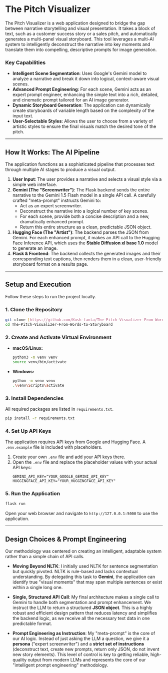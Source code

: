 # The Pitch Visualizer

The Pitch Visualizer is a web application designed to bridge the gap between narrative storytelling and visual presentation. It takes a block of text, such as a customer success story or a sales pitch, and automatically generates a multi-panel visual storyboard. This tool leverages a multi-AI system to intelligently deconstruct the narrative into key moments and translate them into compelling, descriptive prompts for image generation.

### Key Capabilities
* **Intelligent Scene Segmentation**: Uses Google's Gemini model to analyze a narrative and break it down into logical, context-aware visual scenes.
* **Advanced Prompt Engineering**: For each scene, Gemini acts as an expert prompt engineer, enhancing the simple text into a rich, detailed, and cinematic prompt tailored for an AI image generator.
* **Dynamic Storyboard Generation**: The application can dynamically create storyboards of variable length based on the complexity of the input text.
* **User-Selectable Styles**: Allows the user to choose from a variety of artistic styles to ensure the final visuals match the desired tone of the pitch.

---

## How It Works: The AI Pipeline

The application functions as a sophisticated pipeline that processes text through multiple AI stages to produce a visual output.

1.  **User Input**: The user provides a narrative and selects a visual style via a simple web interface.
2.  **Gemini (The "Screenwriter")**: The Flask backend sends the entire narrative to the Gemini 1.5 Flash model in a single API call. A carefully crafted "meta-prompt" instructs Gemini to:
    * Act as an expert screenwriter.
    * Deconstruct the narrative into a logical number of key scenes.
    * For each scene, provide both a concise description and a new, dramatically enhanced prompt.
    * Return this entire structure as a clean, predictable JSON object.
3.  **Hugging Face (The "Artist")**: The backend parses the JSON from Gemini. For each enhanced prompt, it makes an API call to the Hugging Face Inference API, which uses the **Stable Diffusion xl base 1.0** model to generate an image.
4.  **Flask & Frontend**: The backend collects the generated images and their corresponding text captions, then renders them in a clean, user-friendly storyboard format on a results page.

---

## Setup and Execution

Follow these steps to run the project locally.

### 1. Clone the Repository
```bash
git clone [https://github.com/Kush-fanta/The-Pitch-Visualizer-From-Words-to-Storyboard.git](https://github.com/Kush-fanta/The-Pitch-Visualizer-From-Words-to-Storyboard.git)
cd The-Pitch-Visualizer-From-Words-to-Storyboard
```

### 2. Create and Activate Virtual Environment
* **macOS/Linux:**
    ```bash
    python3 -m venv venv
    source venv/bin/activate
    ```
* **Windows:**
    ```bash
    python -m venv venv
    .\venv\Scripts\activate
    ```

### 3. Install Dependencies
All required packages are listed in `requirements.txt`.
```bash
pip install -r requirements.txt
```

### 4. Set Up API Keys
The application requires API keys from Google and Hugging Face. A `.env.example` file is included with placeholders.

1.  Create your own `.env` file and add your API keys there.
2.  Open the `.env` file and replace the placeholder values with your actual API keys:
    ```
    GEMINI_API_KEY="YOUR_GOOGLE_GEMINI_API_KEY"
    HUGGINGFACE_API_KEY="YOUR_HUGGINGFACE_API_KEY"
    ```

### 5. Run the Application
```bash
flask run
```
Open your web browser and navigate to `http://127.0.0.1:5000` to use the application.

---

## Design Choices & Prompt Engineering

Our methodology was centered on creating an intelligent, adaptable system rather than a simple chain of API calls.

* **Moving Beyond NLTK**: I initially used NLTK for sentence segmentation but quickly pivoted. NLTK is rule-based and lacks contextual understanding. By delegating this task to **Gemini**, the application can identify true "visual moments" that may span multiple sentences or exist within a single long one.

* **Single, Structured API Call**: My final architecture makes a single call to Gemini to handle both segmentation and prompt enhancement. We instruct the LLM to return a structured **JSON object**. This is a highly robust and efficient design pattern that reduces latency and simplifies the backend logic, as we receive all the necessary text data in one predictable format.

* **Prompt Engineering as Instruction**: My "meta-prompt" is the core of our AI logic. Instead of just asking the LLM a question, we give it a **persona** ("expert screenwriter") and a **strict set of instructions** (deconstruct text, create new prompts, return only JSON, do not invent new story elements). This level of control is key to getting reliable, high-quality output from modern LLMs and represents the core of our "intelligent prompt engineering" methodology.
